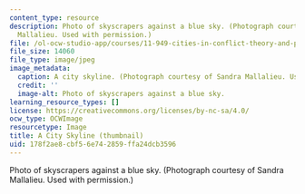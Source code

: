 ```yaml
---
content_type: resource
description: Photo of skyscrapers against a blue sky. (Photograph courtesy of Sandra
  Mallalieu. Used with permission.)
file: /ol-ocw-studio-app/courses/11-949-cities-in-conflict-theory-and-practice-fall-2003/178f2ae8cbf56e742859ffa24dcb3596_11-949f03-th.jpg
file_size: 14060
file_type: image/jpeg
image_metadata:
  caption: A city skyline. (Photograph courtesy of Sandra Mallalieu. Used with permission.)
  credit: ''
  image-alt: Photo of skyscrapers against a blue sky.
learning_resource_types: []
license: https://creativecommons.org/licenses/by-nc-sa/4.0/
ocw_type: OCWImage
resourcetype: Image
title: A City Skyline (thumbnail)
uid: 178f2ae8-cbf5-6e74-2859-ffa24dcb3596
---
```

Photo of skyscrapers against a blue sky. (Photograph courtesy of Sandra Mallalieu. Used with permission.)